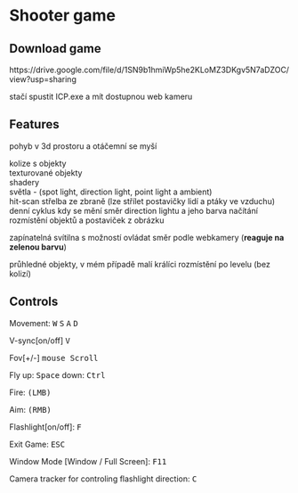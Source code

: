 <h1>Shooter game</h1>
<h2>Download game</h2>
https://drive.google.com/file/d/1SN9b1hmiWp5he2KLoMZ3DKgv5N7aDZOC/view?usp=sharing 

stačí spustit ICP.exe a mít dostupnou web kameru
<h2>Features</h2>
pohyb v 3d prostoru a otáčemní se myší

kolize s objekty  
texturované objekty  
shadery  
světla - (spot light, direction light, point light a ambient)  
hit-scan střelba ze zbraně (lze střílet postavičky lidí a ptáky ve vzduchu)  
denní cyklus kdy se mění směr direction lightu a jeho barva
načítání rozmístění objektů a postaviček z obrázku

zapínatelná svítilna s možností ovládat směr podle webkamery (**reaguje na zelenou barvu**)

průhledné objekty, v mém případě malí králíci rozmístění po levelu (bez kolizí)

<h2>Controls</h2>

Movement: <kbd>W</kbd> <kbd>S</kbd> <kbd>A</kbd> <kbd>D</kbd> 

V-sync[on/off] <kbd >V</kbd> 

Fov[+/-] <kbd >mouse Scroll</kbd> 

Fly up: <kbd>Space</kbd> down: <kbd>Ctrl</kbd>

Fire: <kbd>(LMB)</kbd> 

Aim: <kbd >(RMB)</kbd>

Flashlight[on/off]: <kbd >F</kbd>

Exit Game: <kbd >ESC</kbd>

Window Mode [Window / Full Screen]: <kbd >F11</kbd>

Camera tracker for controling flashlight direction: <kbd >C</kbd>